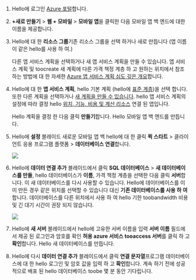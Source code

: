 1. Hello에 로그인 [Azure 포털]합니다.
2. **+새로 만들기** > **웹 + 모바일** > **모바일 앱**을 클릭한 다음 모바일 앱 백 엔드에 대한 이름을 제공합니다.
3. Hello에 대 한 **리소스 그룹**기존 리소스 그룹을 선택 하거나 새로 만듭니다 (앱 이름이 같은 hello를 사용 하 여.) 
   
    다른 앱 서비스 계획을 선택하거나 새 앱 서비스 계획을 만들 수 있습니다. 앱 서비스 계획 및 toocreate 새 계획에 다른 가격 책정 계층 하 고 원하는 위치에서 참조 하는 방법에 대 한 자세한 [Azure 앱 서비스 계획 심도 깊은 개요](../articles/app-service/azure-web-sites-web-hosting-plans-in-depth-overview.md)합니다.
4. Hello에 대 한 **앱 서비스 계획**, hello 기본 계획 (hello에 [표준 계층](https://azure.microsoft.com/pricing/details/app-service/))을 선택 합니다. 또한 다른 계획을 선택하거나 [새 계획을 만들 수 있습니다](../articles/app-service/azure-web-sites-web-hosting-plans-in-depth-overview.md#create-an-app-service-plan). hello 앱 서비스 계획의 설정에 따라 결정 hello [위치, 기능, 비용 및 계산 리소스](https://azure.microsoft.com/pricing/details/app-service/) 연결 된 앱입니다. 
   
    Hello 계획을 결정 한 다음 클릭 **만들기**합니다. Hello 모바일 앱 백 엔드를 만듭니다. 
5. Hello에 **설정** 블레이드 새로운 모바일 앱 백 hello에 대 한 클릭 **퀵 스타트** > 클라이언트 응용 프로그램 플랫폼 > **데이터베이스 연결**합니다. 
   
    ![](./media/app-service-mobile-dotnet-backend-create-new-service/dotnet-backend-create-data-connection.png)
6. Hello에 **데이터 연결 추가** 블레이드에서 클릭 **SQL 데이터베이스** > **새 데이터베이스를 만들**, hello 데이터베이스가 **이름**, 가격 책정 계층을 선택한 다음 클릭 **서버**합니다.  이 새 데이터베이스를 다시 사용할 수 있습니다. Hello에 데이터베이스를 이미 만든 경우 같은 위치를 선택할 수 있습니다 대신 **기존 데이터베이스를 사용 하 여**합니다. 데이터베이스를 다른 위치에서 사용 하 여 hello 기한 toobandwidth 비용 및 긴 대기 시간이 권장 되지 않습니다.
   
    ![](./media/app-service-mobile-dotnet-backend-create-new-service/dotnet-backend-create-db.png)
7. Hello에 **새 서버** 블레이드에서 hello에 고유한 서버 이름을 입력 **서버 이름** 필드에서 제공 된 로그인과 암호를 확인 **허용 azure 서비스 tooaccess 서버**를 클릭 하 고 **확인**합니다. Hello 새 데이터베이스를 만듭니다.
8. Hello에 다시 **데이터 연결 추가** 블레이드에서 클릭 **연결 문자열**프로그램 데이터베이스에 대 한 hello 로그인 및 암호 값을 입력 하 고 **확인**합니다. 계속 하기 전에 성공적으로 배포 된 hello 데이터베이스 toobe 몇 분 동안 기다립니다.

<!-- URLs. -->
[Azure 포털]: https://portal.azure.com/
